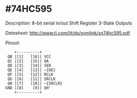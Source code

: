 #74HC595
=======

*Description*: 8-bit serial in/out Shift Register 3-State Outputs

*Datasheet*: http://www.ti.com/lit/ds/symlink/sn74hc595.pdf

*Pinout*: 


```
    +----------+
 QB |[1]   [16]| VCC
 QC |[2]   [15]| QA
 QD |[3]   [14]| SER
 QE |[4]   [13]| ~{OE}
 QF |[5]   [12]| RCLK
 QG |[6]   [11]| SRCLK
 QH |[7]   [10]| ~{SRCLR}
GND |[8]    [9]| QH'
    +----------+
```